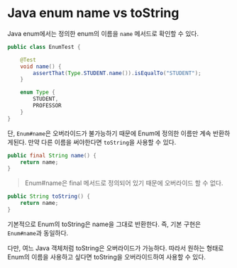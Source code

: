 # Java enum name vs toString

Java enum에서는 정의한 enum의 이름을 `name` 메서드로 확인할 수 있다.

```java
public class EnumTest {

	@Test
	void name() {
		assertThat(Type.STUDENT.name()).isEqualTo("STUDENT");
	}

	enum Type {
		STUDENT,
		PROFESSOR
	}
}
```

단, `Enum#name`은 오버라이드가 불가능하기 때문에 Enum에 정의한 이름만 계속 반환하게된다. 만약 다른 이름을 써야한다면 `toString`을 사용할 수 있다.

```java
public final String name() {
    return name;
}
```

> Enum#name은 final 메서드로 정의되어 있기 때문에 오버라이드 할 수 없다.

```java
public String toString() {
    return name;
}
```

기본적으로 Enum의 toString은 name을 그대로 반환한다. 즉, 기본 구현은 `Enum#name`과 동일하다.

다만, 여느 Java 객체처럼 toString은 오버라이드가 가능하다. 따라서 원하는 형태로 Enum의 이름을 사용하고 싶다면 toString을 오버라이드하여 사용할 수 있다.
